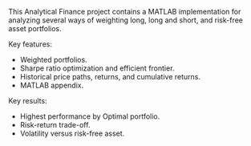 This Analytical Finance project contains a MATLAB implementation for analyzing several ways of weighting long, long and short, and risk-free asset portfolios.

Key features:
- Weighted portfolios.
- Sharpe ratio optimization and efficient frontier.
- Historical price paths, returns, and cumulative returns.
- MATLAB appendix.

Key results:
- Highest performance by Optimal portfolio.
- Risk-return trade-off.
- Volatility versus risk-free asset.